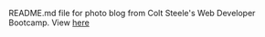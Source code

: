 README.md file for photo blog from Colt Steele's Web Developer Bootcamp.
View [here](https://thatdudemitch.github.io/photo_blog/)
